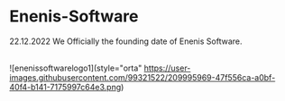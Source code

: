 # Enenis-Software
22.12.2022 We Officially the founding date of Enenis Software.
<br>
<br>

<style> 
.orta{
  margin-left:20px;
  }
</style>

![enenissoftwarelogo1](style="orta"  https://user-images.githubusercontent.com/99321522/209995969-47f556ca-a0bf-40f4-b141-7175997c64e3.png)

